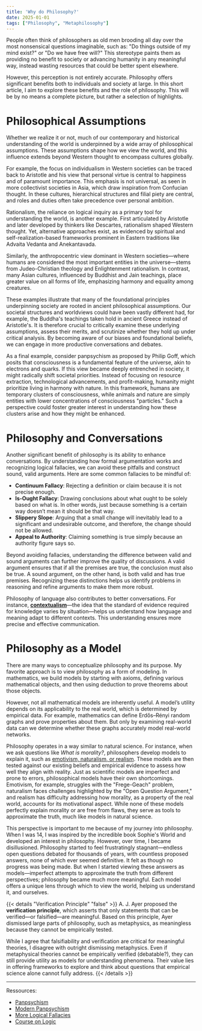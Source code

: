 ```yaml
---
title: 'Why do Philosophy?'
date: 2025-01-01
tags: ["Philosophy", "Metaphilosophy"]
---
```




People often think of philosophers as old men brooding all day over the most nonsensical questions imaginable, such as: "Do things outside of my mind exist?" or "Do we have free will?" This stereotype paints them as providing no benefit to society or advancing humanity in any meaningful way, instead wasting resources that could be better spent elsewhere.

However, this perception is not entirely accurate. Philosophy offers significant benefits both to individuals and society at large. In this short article, I aim to explore these benefits and the role of philosophy. This will be by no means a complete picture, but rather a selection of highlights.

# Philosophical Assumptions

Whether we realize it or not, much of our contemporary and historical understanding of the world is underpinned by a wide array of philosophical assumptions. These assumptions shape how we view the world, and this influence extends beyond Western thought to encompass cultures globally.

For example, the focus on individualism in Western societies can be traced back to Aristotle and his view that personal virtue is central to happiness and of paramount importance. This emphasis is not universal, as seen in more collectivist societies in Asia, which draw inspiration from Confucian thought. In these cultures, hierarchical structures and filial piety are central, and roles and duties often take precedence over personal ambition.

Rationalism, the reliance on logical inquiry as a primary tool for understanding the world, is another example. First articulated by Aristotle and later developed by thinkers like Descartes, rationalism shaped Western thought. Yet, alternative approaches exist, as evidenced by spiritual and self-realization-based frameworks prominent in Eastern traditions like Advaita Vedanta and Anekantavada.

Similarly, the anthropocentric view dominant in Western societies—where humans are considered the most important entities in the universe—stems from Judeo-Christian theology and Enlightenment rationalism. In contrast, many Asian cultures, influenced by Buddhist and Jain teachings, place greater value on all forms of life, emphasizing harmony and equality among creatures.

These examples illustrate that many of the foundational principles underpinning society are rooted in ancient philosophical assumptions. Our societal structures and worldviews could have been vastly different had, for example, the Buddha's teachings taken hold in ancient Greece instead of Aristotle's. It is therefore crucial to critically examine these underlying assumptions, assess their merits, and scrutinize whether they hold up under critical analysis. By becoming aware of our biases and foundational beliefs, we can engage in more productive conversations and debates.

As a final example, consider panpsychism as proposed by Philip Goff, which posits that consciousness is a fundamental feature of the universe, akin to electrons and quarks. If this view became deeply entrenched in society, it might radically shift societal priorities. Instead of focusing on resource extraction, technological advancements, and profit-making, humanity might prioritize living in harmony with nature. In this framework, humans are temporary clusters of consciousness, while animals and nature are simply entities with lower concentrations of consciousness "particles." Such a perspective could foster greater interest in understanding how these clusters arise and how they might be enhanced.


# Philosophy and Conversations

Another significant benefit of philosophy is its ability to enhance conversations. By understanding how formal argumentation works and recognizing logical fallacies, we can avoid these pitfalls and construct sound, valid arguments. Here are some common fallacies to be mindful of:

- **Continuum Fallacy**: Rejecting a definition or claim because it is not precise enough.  
- **Is-Ought Fallacy**: Drawing conclusions about what ought to be solely based on what is. In other words, just because something is a certain way doesn’t mean it should be that way.  
- **Slippery Slope**: Arguing that a small change will inevitably lead to a significant and undesirable outcome, and therefore, the change should not be allowed.  
- **Appeal to Authority**: Claiming something is true simply because an authority figure says so.  

Beyond avoiding fallacies, understanding the difference between valid and sound arguments can further improve the quality of discussions. A valid argument ensures that if all the premises are true, the conclusion must also be true. A sound argument, on the other hand, is both valid and has true premises. Recognizing these distinctions helps us identify problems in reasoning and refine arguments to make them more robust.

Philosophy of language also contributes to better conversations. For instance, **[contextualism]((https://monkemanx.github.io/articles/what_is_knowledge/))**—the idea that the standard of evidence required for knowledge varies by situation—helps us understand how language and meaning adapt to different contexts. This understanding ensures more precise and effective communication. 


# Philosophy as a Model

There are many ways to conceptualize philosophy and its purpose. My favorite approach is to view philosophy as a form of modeling. In mathematics, we build models by starting with axioms, defining various mathematical objects, and then using deduction to prove theorems about those objects.

However, not all mathematical models are inherently useful. A model’s utility depends on its applicability to the real world, which is determined by empirical data. For example, mathematics can define Erdős–Rényi random graphs and prove properties about them. But only by examining real-world data can we determine whether these graphs accurately model real-world networks.


Philosophy operates in a way similar to natural science. For instance, when we ask questions like *What is morality?*, philosophers develop models to explain it, such as [emotivism, naturalism, or realism](https://monkemanx.github.io/articles/what_is_morality/). These models are then tested against our existing beliefs and empirical evidence to assess how well they align with reality. Just as scientific models are imperfect and prone to errors, philosophical models have their own shortcomings. Emotivism, for example, struggles with the "Frege-Geach" problem, naturalism faces challenges highlighted by the "Open Question Argument," and realism has difficulty addressing how morality, as a property of the real world, accounts for its motivational aspect. While none of these models perfectly explain morality or are free from flaws, they serve as tools to approximate the truth, much like models in natural science.

This perspective is important to me because of my journey into philosophy. When I was 14, I was inspired by the incredible book Sophie's World and developed an interest in philosophy. However, over time, I became disillusioned. Philosophy started to feel frustratingly stagnant—endless open questions debated for thousands of years, with countless proposed answers, none of which ever seemed definitive. It felt as though no progress was being made. But when I started viewing these answers as models—imperfect attempts to approximate the truth from different perspectives; philosophy became much more meaningful. Each model offers a unique lens through which to view the world, helping us understand it, and ourselves. 

{{< details "Verification Principle" "false" >}}
A. J. Ayer proposed the **verification principle**, which asserts that only statements that can be verified—or falsified—are meaningful. Based on this principle, Ayer dismissed large parts of philosophy, such as metaphysics, as meaningless because they cannot be empirically tested.

While I agree that falsifiability and verification are critical for meaningful theories, I disagree with outright dismissing metaphysics. Even if metaphysical theories cannot be empirically verified (debatable?), they can still provide utility as models for understanding phenomena. Their value lies in offering frameworks to explore and think about questions that empirical science alone cannot fully address.
{{< /details >}}


---

Ressources:
- [Panpsychism](https://en.wikipedia.org/wiki/Panpsychism)
- [Modern Panpsychism](https://en.wikipedia.org/wiki/Philip_Goff_(philosopher)#Panpsychism)
- [More Logical Fallacies](https://en.wikipedia.org/wiki/List_of_fallacies)
- [Course on Logic](https://rintintin.colorado.edu/~vancecd/phil1440/notes.html)

